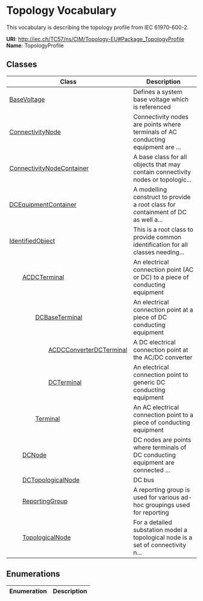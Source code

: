 # Topology Vocabulary

This vocabulary is describing the topology profile from IEC 61970-600-2.

**URI**: http://iec.ch/TC57/ns/CIM/Topology-EU#Package_TopologyProfile<br />
**Name**: TopologyProfile



## Classes

| Class | Description |
| --- | --- |
| [BaseVoltage](BaseVoltage.md) | Defines a system base voltage which is referenced |
| [ConnectivityNode](ConnectivityNode.md) | Connectivity nodes are points where terminals of AC conducting equipment are ... |
| [ConnectivityNodeContainer](ConnectivityNodeContainer.md) | A base class for all objects that may contain connectivity nodes or topologic... |
| [DCEquipmentContainer](DCEquipmentContainer.md) | A modelling construct to provide a root class for containment of DC as well a... |
| [IdentifiedObject](IdentifiedObject.md) | This is a root class to provide common identification for all classes needing... |
| &nbsp;&nbsp;&nbsp;&nbsp;&nbsp;&nbsp;&nbsp;&nbsp;[ACDCTerminal](ACDCTerminal.md) | An electrical connection point (AC or DC) to a piece of conducting equipment |
| &nbsp;&nbsp;&nbsp;&nbsp;&nbsp;&nbsp;&nbsp;&nbsp;&nbsp;&nbsp;&nbsp;&nbsp;&nbsp;&nbsp;&nbsp;&nbsp;[DCBaseTerminal](DCBaseTerminal.md) | An electrical connection point at a piece of DC conducting equipment |
| &nbsp;&nbsp;&nbsp;&nbsp;&nbsp;&nbsp;&nbsp;&nbsp;&nbsp;&nbsp;&nbsp;&nbsp;&nbsp;&nbsp;&nbsp;&nbsp;&nbsp;&nbsp;&nbsp;&nbsp;&nbsp;&nbsp;&nbsp;&nbsp;[ACDCConverterDCTerminal](ACDCConverterDCTerminal.md) | A DC electrical connection point at the AC/DC converter |
| &nbsp;&nbsp;&nbsp;&nbsp;&nbsp;&nbsp;&nbsp;&nbsp;&nbsp;&nbsp;&nbsp;&nbsp;&nbsp;&nbsp;&nbsp;&nbsp;&nbsp;&nbsp;&nbsp;&nbsp;&nbsp;&nbsp;&nbsp;&nbsp;[DCTerminal](DCTerminal.md) | An electrical connection point to generic DC conducting equipment |
| &nbsp;&nbsp;&nbsp;&nbsp;&nbsp;&nbsp;&nbsp;&nbsp;&nbsp;&nbsp;&nbsp;&nbsp;&nbsp;&nbsp;&nbsp;&nbsp;[Terminal](Terminal.md) | An AC electrical connection point to a piece of conducting equipment |
| &nbsp;&nbsp;&nbsp;&nbsp;&nbsp;&nbsp;&nbsp;&nbsp;[DCNode](DCNode.md) | DC nodes are points where terminals of DC conducting equipment are connected ... |
| &nbsp;&nbsp;&nbsp;&nbsp;&nbsp;&nbsp;&nbsp;&nbsp;[DCTopologicalNode](DCTopologicalNode.md) | DC bus |
| &nbsp;&nbsp;&nbsp;&nbsp;&nbsp;&nbsp;&nbsp;&nbsp;[ReportingGroup](ReportingGroup.md) | A reporting group is used for various ad-hoc groupings used for reporting |
| &nbsp;&nbsp;&nbsp;&nbsp;&nbsp;&nbsp;&nbsp;&nbsp;[TopologicalNode](TopologicalNode.md) | For a detailed substation model a topological node is a set of connectivity n... |





## Enumerations

| Enumeration | Description |
| --- | --- |




